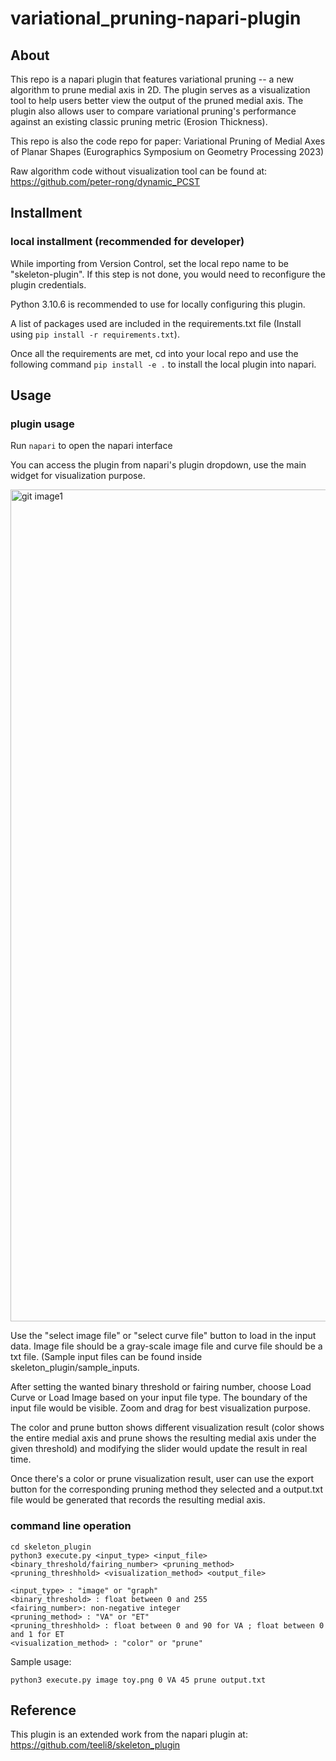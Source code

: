 # variational_pruning-napari-plugin

## About

This repo is a napari plugin that features variational pruning -- a new algorithm to prune medial axis in 2D. The plugin serves as a visualization tool to help users better view the output of the pruned medial axis. The plugin also allows user to compare variational pruning's performance against an existing classic pruning metric (Erosion Thickness).

This repo is also the code repo for paper: Variational Pruning of Medial Axes of Planar Shapes (Eurographics Symposium on Geometry Processing 2023)

Raw algorithm code without visualization tool can be found at: https://github.com/peter-rong/dynamic_PCST

## Installment 

### local installment (recommended for developer)
While importing from Version Control, set the local repo name to be "skeleton-plugin". If this step is not done, you would need to reconfigure the plugin credentials.

Python 3.10.6 is recommended to use for locally configuring this plugin. 

A list of packages used are included in the requirements.txt file (Install using `pip install -r requirements.txt`).

Once all the requirements are met, cd into your local repo and use the following command `pip install -e .` to install the local plugin into napari.

## Usage

### plugin usage

Run `napari` to open the napari interface

You can access the plugin from napari's plugin dropdown, use the main widget for visualization purpose. 

<img width="1331" alt="git image1" src="https://github.com/peter-rong/variational_pruning-napari-plugin/assets/71267071/21b818e5-1b0d-409e-af83-f452cab3c35c">

Use the "select image file" or "select curve file" button to load in the input data. Image file should be a gray-scale image file and curve file should be a txt file. (Sample input files can be found inside skeleton_plugin/sample_inputs.

After setting the wanted binary threshold or fairing number, choose Load Curve or Load Image based on your input file type. The boundary of the input file would be visible. Zoom and drag for best visualization purpose.

The color and prune button shows different visualization result (color shows the entire medial axis and prune shows the resulting medial axis under the given threshold) and modifying the slider would update the result in real time.

Once there's a color or prune visualization result, user can use the export button for the corresponding pruning method they selected and a output.txt file would be generated that records the resulting medial axis. 


### command line operation
```
cd skeleton_plugin
python3 execute.py <input_type> <input_file> <binary_threshold/fairing_number> <pruning_method> <pruning_threshhold> <visualization_method> <output_file>
```

```
<input_type> : "image" or "graph" 
<binary_threshold> : float between 0 and 255
<fairing_number>: non-negative integer
<pruning_method> : "VA" or "ET"
<pruning_threshhold> : float between 0 and 90 for VA ; float between 0 and 1 for ET
<visualization_method> : "color" or "prune"
```

Sample usage: 
```
python3 execute.py image toy.png 0 VA 45 prune output.txt
```

## Reference
This plugin is an extended work from the napari plugin at: https://github.com/teeli8/skeleton_plugin


